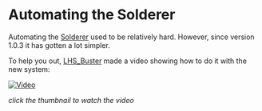 # Automating the Solderer

Automating the [Solderer](https://github.com/raoulvdberge/refinedstorage/wiki/Solderer) used to be relatively hard. However, since version 1.0.3 it has gotten a lot simpler.

To help you out, [LHS_Buster](https://www.youtube.com/channel/UC0VOXyP9T4QHomFaLwnmMgw) made a video showing how to do it with the new system:

[![Video](http://img.youtube.com/vi/J16-w1gDV7g/0.jpg)](http://www.youtube.com/watch?v=J16-w1gDV7g)

_click the thumbnail to watch the video_